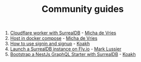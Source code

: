 <br>

<h1 align="center">Community guides</h1>

<br>

1. [Cloudflare worker with SurrealDB](01-cloudflare-worker-with-surreal-db.md) - [Micha de Vries](https://github.com/kearfy)
2. [Host in docker compose](02-host-in-docker-compose.md) - [Micha de Vries](https://github.com/kearfy)
3. [How to use signin and signup](03-how-to-use-signin-and-signup.md) - [Koakh](https://github.com/koakh)
4. [Launch a SurrealDB instance on Fly.io](04-launch-instance-on-flyio.md) - [Mark Lussier](https://github.com/intabulas)
5. [Bootstrap a NestJs GraphQL Starter with SurrealDB](05_bootstrap-a-nest-js-graph-ql-starter-with-surreal-db.md) - [Koakh](https://github.com/koakh)